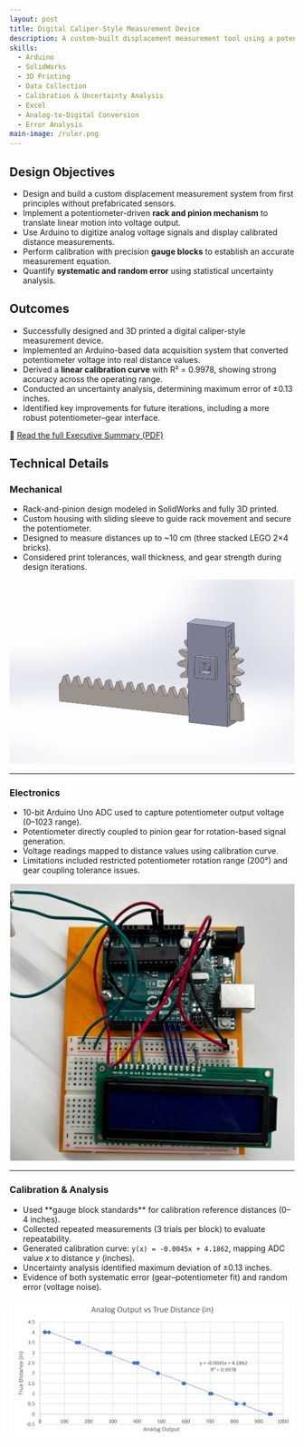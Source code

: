```yaml
---
layout: post
title: Digital Caliper-Style Measurement Device
description: A custom-built displacement measurement tool using a potentiometer, rack-and-pinion mechanism, and Arduino-based calibration with gauge blocks.
skills:
  - Arduino
  - SolidWorks
  - 3D Printing
  - Data Collection
  - Calibration & Uncertainty Analysis
  - Excel
  - Analog-to-Digital Conversion
  - Error Analysis
main-image: /ruler.png
---
```


## Design Objectives
- Design and build a custom displacement measurement system from first principles without prefabricated sensors.  
- Implement a potentiometer-driven **rack and pinion mechanism** to translate linear motion into voltage output.  
- Use Arduino to digitize analog voltage signals and display calibrated distance measurements.  
- Perform calibration with precision **gauge blocks** to establish an accurate measurement equation.  
- Quantify **systematic and random error** using statistical uncertainty analysis.  

## Outcomes
- Successfully designed and 3D printed a digital caliper-style measurement device.  
- Implemented an Arduino-based data acquisition system that converted potentiometer voltage into real distance values.  
- Derived a **linear calibration curve** with R² = 0.9978, showing strong accuracy across the operating range.  
- Conducted an uncertainty analysis, determining maximum error of ±0.13 inches.  
- Identified key improvements for future iterations, including a more robust potentiometer–gear interface.  

📄 [Read the full Executive Summary (PDF)](/assets/pdfs/MTE201_Lab1_Executive_Summary.pdf)


## Technical Details
### Mechanical
<div class="section-flex">
  <div class="text">
    <ul>
      <li>Rack-and-pinion design modeled in SolidWorks and fully 3D printed.</li>
      <li>Custom housing with sliding sleeve to guide rack movement and secure the potentiometer.</li>
      <li>Designed to measure distances up to ~10 cm (three stacked LEGO 2×4 bricks).</li>
      <li>Considered print tolerances, wall thickness, and gear strength during design iterations.</li>
    </ul>
  </div>
  <div class="image">
    <img src="/assets/images/ruler-photos/device_solidworks.png" alt="SolidWorks CAD model of device" />
  </div>
</div>

---

### Electronics
<div class="section-flex">
  <div class="text">
    <ul>
      <li>10-bit Arduino Uno ADC used to capture potentiometer output voltage (0–1023 range).</li>
      <li>Potentiometer directly coupled to pinion gear for rotation-based signal generation.</li>
      <li>Voltage readings mapped to distance values using calibration curve.</li>
      <li>Limitations included restricted potentiometer rotation range (200°) and gear coupling tolerance issues.</li>
    </ul>
  </div>
  <div class="image">
    <img src="/assets/images/ruler-photos/electronics.png" alt="Arduino wiring with potentiometer" />
  </div>
</div>

---

### Calibration & Analysis
<div class="section-flex">
  <div class="text">
    <ul>
      <li>Used **gauge block standards** for calibration reference distances (0–4 inches).</li>
      <li>Collected repeated measurements (3 trials per block) to evaluate repeatability.</li>
      <li>Generated calibration curve: <code>y(x) = -0.0045x + 4.1862</code>, mapping ADC value <em>x</em> to distance <em>y</em> (inches).</li>
      <li>Uncertainty analysis identified maximum deviation of ±0.13 inches.</li>
      <li>Evidence of both systematic error (gear–potentiometer fit) and random error (voltage noise).</li>
    </ul>
  </div>
  <div class="image">
    <img src="/assets/images/ruler-photos/device_calibration.png" alt="Calibration curve of potentiometer vs true distance" />
  </div>
</div>
